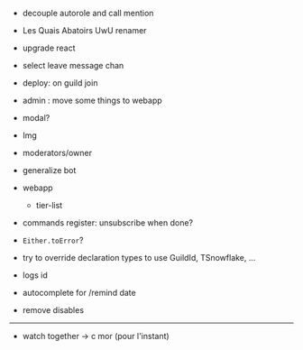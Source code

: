 - decouple autorole and call mention

- Les Quais Abatoirs UwU renamer

- upgrade react
- select leave message chan
- deploy: on guild join
- admin : move some things to webapp
- modal?
- Img
- moderators/owner
- generalize bot
- webapp
  - tier-list
- commands register: unsubscribe when done?
- `Either.toError`?
- try to override declaration types to use GuildId, TSnowflake, ...
- logs id
- autocomplete for /remind date
- remove disables

---

- watch together -> c mor (pour l'instant)
